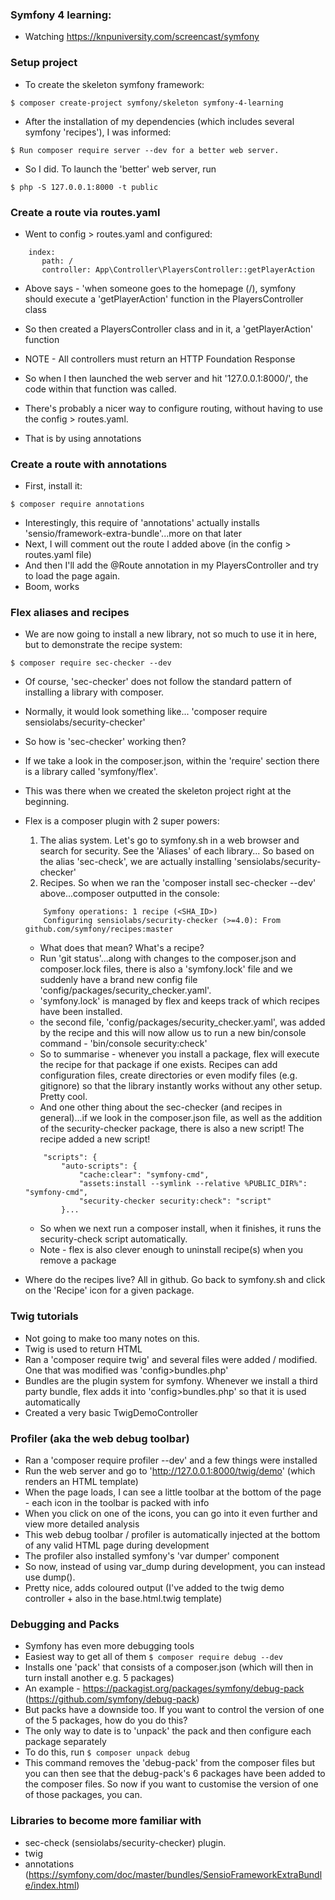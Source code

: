 ### Symfony 4 learning:

- Watching https://knpuniversity.com/screencast/symfony

### Setup project

- To create the skeleton symfony framework:

```$ composer create-project symfony/skeleton symfony-4-learning```

- After the installation of my dependencies (which includes several symfony 'recipes'), I was informed:

```$ Run composer require server --dev for a better web server.```

- So I did. To launch the 'better' web server, run

```$ php -S 127.0.0.1:8000 -t public```

### Create a route via routes.yaml

- Went to config > routes.yaml and configured:

```
    index:
       path: /
       controller: App\Controller\PlayersController::getPlayerAction
```
       
- Above says - 'when someone goes to the homepage (/), symfony should execute a 'getPlayerAction' function in the PlayersController class
- So then created a PlayersController class and in it, a 'getPlayerAction' function
- NOTE - All controllers must return an HTTP Foundation Response
- So when I then launched the web server and hit '127.0.0.1:8000/', the code within that function was called.

- There's probably a nicer way to configure routing, without having to use the config > routes.yaml.
- That is by using annotations

### Create a route with annotations

- First, install it:

```$ composer require annotations```

- Interestingly, this require of 'annotations' actually installs 'sensio/framework-extra-bundle'...more on that later
- Next, I will comment out the route I added above (in the config > routes.yaml file)
- And then I'll add the @Route annotation in my PlayersController and try to load the page again.
- Boom, works

### Flex aliases and recipes

- We are now going to install a new library, not so much to use it in here, but to demonstrate the recipe system:

```$ composer require sec-checker --dev```

- Of course, 'sec-checker' does not follow the standard pattern of installing a library with composer.
- Normally, it would look something like... 'composer require sensiolabs/security-checker'
- So how is 'sec-checker' working then?

- If we take a look in the composer.json, within the 'require' section there is a library called 'symfony/flex'. 
- This was there when we created the skeleton project right at the beginning.
- Flex is a composer plugin with 2 super powers:
    1) The alias system. Let's go to symfony.sh in a web browser and search for security. See the 'Aliases' of each library...
    So based on the alias 'sec-check', we are actually installing 'sensiolabs/security-checker'
    2) Recipes. So when we ran the 'composer install sec-checker --dev' above...composer outputted in the console:
    
    ```
        Symfony operations: 1 recipe (<SHA_ID>)
        Configuring sensiolabs/security-checker (>=4.0): From github.com/symfony/recipes:master
    ```

    - What does that mean? What's a recipe?
    - Run 'git status'...along with changes to the composer.json and composer.lock files, there is also a 'symfony.lock' file
    and we suddenly have a brand new config file 'config/packages/security_checker.yaml'.
    - 'symfony.lock' is managed by flex and keeps track of which recipes have been installed.
    - the second file, 'config/packages/security_checker.yaml', was added by the recipe and this will now allow us to run a new bin/console command - 'bin/console security:check'
    - So to summarise - whenever you install a package, flex will execute the recipe for that package if one exists. 
    Recipes can add configuration files, create directories or even modify files (e.g. gitignore) so that the library 
    instantly works without any other setup. Pretty cool.
    - And one other thing about the sec-checker (and recipes in general)...if we look in the composer.json file, 
    as well as the addition of the security-checker package, there is also a new script! The recipe added a new script!
    
    ```
        "scripts": {
            "auto-scripts": {
                "cache:clear": "symfony-cmd",
                "assets:install --symlink --relative %PUBLIC_DIR%": "symfony-cmd",
                "security-checker security:check": "script"
            }...
    ```
    
    - So when we next run a composer install, when it finishes, it runs the security-check script automatically.
    - Note - flex is also clever enough to uninstall recipe(s) when you remove a package

- Where do the recipes live? All in github. Go back to symfony.sh and click on the 'Recipe' icon for a given package.

### Twig tutorials

- Not going to make too many notes on this.
- Twig is used to return HTML
- Ran a 'composer require twig' and several files were added / modified. One that was modified was 'config>bundles.php'
- Bundles are the plugin system for symfony. Whenever we install a third party bundle, flex adds it into 'config>bundles.php'
so that it is used automatically
- Created a very basic TwigDemoController

### Profiler (aka the web debug toolbar)

- Ran a 'composer require profiler --dev' and a few things were installed
- Run the web server and go to 'http://127.0.0.1:8000/twig/demo' (which renders an HTML template)
- When the page loads, I can see a little toolbar at the bottom of the page - each icon in the toolbar is packed with info
- When you click on one of the icons, you can go into it even further and view more detailed analysis
- This web debug toolbar / profiler is automatically injected at the bottom of any valid HTML page during development
- The profiler also installed symfony's 'var dumper' component
- So now, instead of using var_dump during development, you can instead use dump(). 
- Pretty nice, adds coloured output (I've added to the twig demo controller + also in the base.html.twig template)

### Debugging and Packs

- Symfony has even more debugging tools
- Easiest way to get all of them ```$ composer require debug --dev```
- Installs one 'pack' that consists of a composer.json (which will then in turn install another e.g. 5 packages)
- An example - https://packagist.org/packages/symfony/debug-pack (https://github.com/symfony/debug-pack)
- But packs have a downside too. If you want to control the version of one of the 5 packages, how do you do this? 
- The only way to date is to 'unpack' the pack and then configure each package separately
- To do this, run ```$ composer unpack debug```
- This command removes the 'debug-pack' from the composer files but you can then see that the debug-pack's 6 packages have been 
 added to the composer files. So now if you want to customise the version of one of those packages, you can. 


### Libraries to become more familiar with

- sec-check (sensiolabs/security-checker) plugin.
- twig
- annotations (https://symfony.com/doc/master/bundles/SensioFrameworkExtraBundle/index.html)